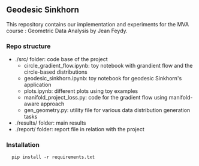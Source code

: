 

## Geodesic Sinkhorn

This repository contains our implementation and experiments for 
the MVA course : Geometric Data Analysis  by Jean Feydy.


### Repo structure
- ./src/ folder: code base of the project
  - circle_gradient_flow.ipynb: toy notebook with grandient flow and the circle-based distributions
  - geodesic_sinkhorn.ipynb: toy notebook for geodesic Sinkhorn's application
  - plots.ipynb: different plots using toy examples
  - manifold_project_loss.py: code for the gradient flow using manifold-aware approach
  - gen_geometry.py: utility file for various data distribution generation tasks
-  ./results/ folder: main results
-  ./report/ folder: report file in relation with the project

### Installation

```
  pip install -r requirements.txt
```
